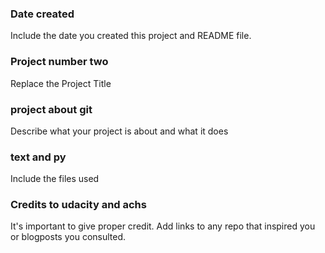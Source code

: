 ### Date created
Include the date you created this project and README file.

### Project number two
Replace the Project Title

### project about git 
Describe what your project is about and what it does

### text and py
Include the files used

### Credits to udacity and achs
It's important to give proper credit. Add links to any repo that inspired you or blogposts you consulted.

